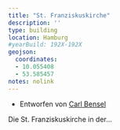 ```yaml
---
title: "St. Franziskuskirche"
description: ''
type: building
location: Hamburg
#yearBuild: 192X-192X
geojson:
  coordinates:
  - 10.055408
  - 53.585457
notes: nolink
---
```


* Entworfen von [Carl Bensel](/tags/Carl-Bensel)


Die St. Franziskuskirche in der...
